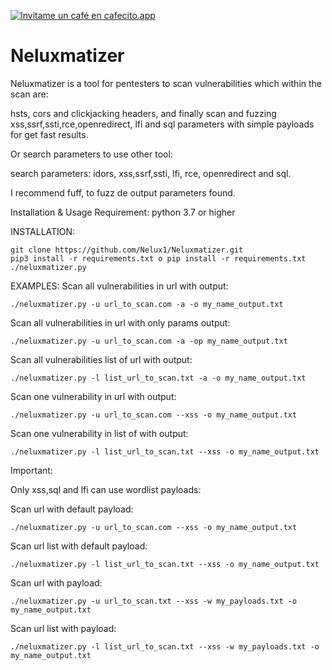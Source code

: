 
<a href='https://cafecito.app/nelux' rel='noopener' target='_blank'><img srcset='https://cdn.cafecito.app/imgs/buttons/button_6.png 1x, https://cdn.cafecito.app/imgs/buttons/button_6_2x.png 2x, https://cdn.cafecito.app/imgs/buttons/button_6_3.75x.png 3.75x' src='https://cdn.cafecito.app/imgs/buttons/button_6.png' alt='Invitame un café en cafecito.app' /></a>

# Neluxmatizer

Neluxmatizer is a tool for pentesters to scan vulnerabilities which within the scan are:

hsts, cors and clickjacking headers, and finally scan and fuzzing xss,ssrf,ssti,rce,openredirect, lfi and sql parameters with simple payloads for get fast results. 

Or search parameters to use other tool:

search parameters: idors, xss,ssrf,ssti, lfi, rce, openredirect and sql.

I recommend fuff, to fuzz de output parameters found.


Installation & Usage 
Requirement: python 3.7 or higher

INSTALLATION:

    git clone https://github.com/Nelux1/Neluxmatizer.git
    pip3 install -r requirements.txt o pip install -r requirements.txt
    ./neluxmatizer.py

EXAMPLES:
Scan all vulnerabilities in url with output:

    ./neluxmatizer.py -u url_to_scan.com -a -o my_name_output.txt

Scan all vulnerabilities in url with only params output:
    
    ./neluxmatizer.py -u url_to_scan.com -a -op my_name_output.txt
    
Scan all vulnerabilities list of url with output:
   
    ./neluxmatizer.py -l list_url_to_scan.txt -a -o my_name_output.txt
 
Scan one vulnerability in url with output:
   
    ./neluxmatizer.py -u url_to_scan.com --xss -o my_name_output.txt
 
Scan one vulnerability in list of with output:
   
    ./neluxmatizer.py -l list_url_to_scan.txt --xss -o my_name_output.txt
 
Important:


Only xss,sql and lfi can use wordlist payloads:

Scan url with default payload:
    
    ./neluxmatizer.py -u url_to_scan.com --xss -o my_name_output.txt

Scan url list with default payload:
   
    ./neluxmatizer.py -l list_url_to_scan.txt --xss -o my_name_output.txt

Scan url with payload:
   
    ./neluxmatizer.py -u url_to_scan.txt --xss -w my_payloads.txt -o my_name_output.txt

Scan url list with payload:
    
    ./neluxmatizer.py -l list_url_to_scan.txt --xss -w my_payloads.txt -o my_name_output.txt
